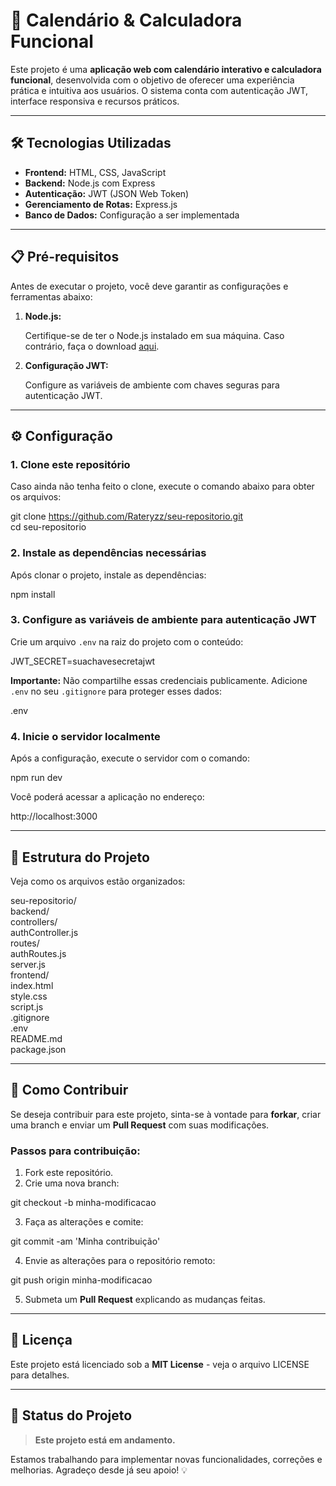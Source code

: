 # 🚀 Calendário & Calculadora Funcional  

Este projeto é uma **aplicação web com calendário interativo e calculadora funcional**, desenvolvida com o objetivo de oferecer uma experiência prática e intuitiva aos usuários. O sistema conta com autenticação JWT, interface responsiva e recursos práticos.  

---

## 🛠️ Tecnologias Utilizadas  

- **Frontend:** HTML, CSS, JavaScript  
- **Backend:** Node.js com Express  
- **Autenticação:** JWT (JSON Web Token)  
- **Gerenciamento de Rotas:** Express.js  
- **Banco de Dados:** Configuração a ser implementada  

---

## 📋 Pré-requisitos  

Antes de executar o projeto, você deve garantir as configurações e ferramentas abaixo:  

1. **Node.js:**  

   Certifique-se de ter o Node.js instalado em sua máquina. Caso contrário, faça o download [aqui](https://nodejs.org/).  

2. **Configuração JWT:**  

   Configure as variáveis de ambiente com chaves seguras para autenticação JWT.  

---

## ⚙️ Configuração  

### 1. Clone este repositório  

Caso ainda não tenha feito o clone, execute o comando abaixo para obter os arquivos:  

git clone https://github.com/Rateryzz/seu-repositorio.git  
cd seu-repositorio  

### 2. Instale as dependências necessárias  

Após clonar o projeto, instale as dependências:  

npm install  

### 3. Configure as variáveis de ambiente para autenticação JWT  

Crie um arquivo `.env` na raiz do projeto com o conteúdo:  

JWT_SECRET=suachavesecretajwt  

**Importante:** Não compartilhe essas credenciais publicamente. Adicione `.env` no seu `.gitignore` para proteger esses dados:  

.env  

### 4. Inicie o servidor localmente  

Após a configuração, execute o servidor com o comando:  

npm run dev  

Você poderá acessar a aplicação no endereço:  

http://localhost:3000  

---

## 📂 Estrutura do Projeto  

Veja como os arquivos estão organizados:  

seu-repositorio/  
  backend/  
    controllers/  
      authController.js  
    routes/  
      authRoutes.js  
    server.js  
  frontend/  
    index.html  
    style.css  
    script.js  
.gitignore  
.env  
README.md  
package.json  

---

## 🤝 Como Contribuir  

Se deseja contribuir para este projeto, sinta-se à vontade para **forkar**, criar uma branch e enviar um **Pull Request** com suas modificações.  

### Passos para contribuição:  

1. Fork este repositório.  
2. Crie uma nova branch:  

git checkout -b minha-modificacao  

3. Faça as alterações e comite:  

git commit -am 'Minha contribuição'  

4. Envie as alterações para o repositório remoto:  

git push origin minha-modificacao  

5. Submeta um **Pull Request** explicando as mudanças feitas.  

---

## 📝 Licença  

Este projeto está licenciado sob a **MIT License** - veja o arquivo LICENSE para detalhes.  

---

## 🚧 Status do Projeto  

> **Este projeto está em andamento.**  

Estamos trabalhando para implementar novas funcionalidades, correções e melhorias. Agradeço desde já seu apoio! 💡  

